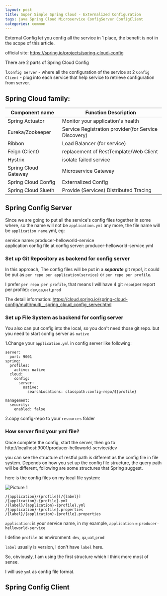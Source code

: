 ```yaml
---
layout: post
title: Super Simple Spring Cloud - Externalized Configuration
tags: java Spring Cloud Microservice ConfigServer ConfigClient 
categories: common
---
```


External Config let you config all the service in 1 place, the benefit is not in the scope of this article.

official site: https://spring.io/projects/spring-cloud-config

There are 2 parts of Spring Cloud Config

1.`Config Server` - where all the configuration of the service at
2 `Config Client` - plug into each service that help service to retrieve configuration from server.

## Spring Cloud family: 

| Component name | Function Description             |
|----------------|----------------------------------|
| Spring Actuator| Monitor your application's health|
| Eureka/Zookeeper | Service Registration provider(for Service Discovery)  |
| Ribbon         | Load Balancer (for service)|
| Feign (Client) | replacement of RestTemplate/Web Client|
| Hystrix|isolate failed service |
| Spring Cloud Gateway | Microservice Gateway|
| Spring Cloud Config | Externalized Config|
| Spring Cloud Slueth | Provide (Services) Distributed Tracing|



## Spring Config Server

Since we are going to put all the service's config files together in some where, so the name will not be `application.yml` any more, the file name will be `application name`.yml, eg: 

service name: producer-helloworld-service \
application config file at config server: producer-helloworld-service.yml




### Set up Git Repository as backend for config server
In this approach, The config files will be put in a **_separate_** git repo!, it could be put as `per repo per application(service)` or `per repo per profile`.

I prefer `per repo per profile`, that means I will have 4 git `repo`(per report per profile): `dev`,`qa`,`uat`,`prod`

The detail information: https://cloud.spring.io/spring-cloud-config/multi/multi__spring_cloud_config_server.html


### Set up File System as backend for config server
You also can put config into the local, so you don't need those git repo. but you need to start config server as `native`

1.Change your `application.yml` in config server like following:

~~~
server:
  port: 9001
spring:
  profiles:
    active: native
  cloud:
    config:
      server:
        native:
          searchLocations: classpath:config-repo/${profile}

management:
  security:
    enabled: false
~~~

2.copy config-repo to your `resources` folder

### How server find your yml file?

Once complete the config, start the server, then go to http://localhost:9001/producer-helloworld-service/dev

you can see the structure of restful path is different as the config file in file system. Depends on how you set up the config file structure, the query path will be different, following are some structures that Spring suggest.

here is the config files on my local file system:

![Picture 1](https://r0ngsh3n.github.io/static/img/0902/pic1.PNG)

```
/{application}/{profile}[/{label}] 
/{application}-{profile}.yml
/{label}/{application}-{profile}.yml
/{application}-{profile}.properties
/{label}/{application}-{profile}.properties
```


`application`: is your service name, in my example, `application` = `producer-helloworld-service`

I define `profile` as environment: `dev`, `qa`,`uat`,`prod`

`label` usually is version, I don't have `label` here.

So, obviously, I am using the first structure which I think more most of sense. 

I will use `yml` as config file format.


## Spring Config Client
